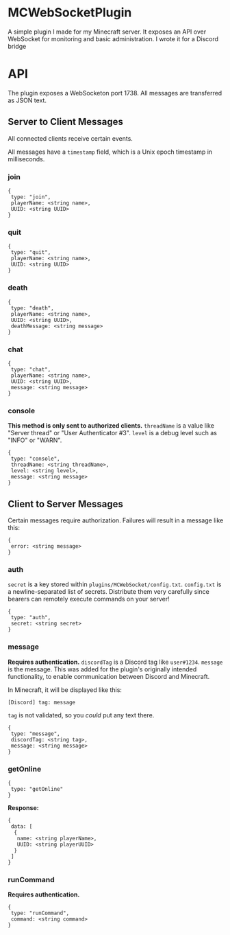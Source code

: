 # MCWebSocketPlugin
 
A simple plugin I made for my Minecraft server. It exposes an API over WebSocket for monitoring and basic administration. I wrote it for a Discord bridge

# API

The plugin exposes a WebSocketon port 1738. All messages are transferred as JSON text.

## Server to Client Messages

All connected clients receive certain events.

All messages have a `timestamp` field, which is a Unix epoch timestamp in milliseconds.

### join
```
{
 type: "join",
 playerName: <string name>,
 UUID: <string UUID>
}
```

### quit
```
{
 type: "quit",
 playerName: <string name>,
 UUID: <string UUID>
}
```

### death
```
{
 type: "death",
 playerName: <string name>,
 UUID: <string UUID>,
 deathMessage: <string message>
}
```

### chat
```
{
 type: "chat",
 playerName: <string name>,
 UUID: <string UUID>,
 message: <string message>
}
```

### console
**This method is only sent to authorized clients.**
`threadName` is a value like "Server thread" or "User Authenticator #3". `level` is a debug level such as "INFO" or "WARN".
```
{
 type: "console",
 threadName: <string threadName>,
 level: <string level>,
 message: <string message>
}
```

## Client to Server Messages

Certain messages require authorization. Failures will result in a message like this:

```
{
 error: <string message>
}
```

### auth
`secret` is a key stored within `plugins/MCWebSocket/config.txt`. `config.txt` is a newline-separated list of secrets. Distribute them very carefully since bearers can remotely execute commands on your server!
```
{
 type: "auth",
 secret: <string secret>
}
```

### message
**Requires authentication.**
`discordTag` is a Discord tag like `user#1234`. `message` is the message. This was added for the plugin's originally intended functionality, to enable communication between Discord and Minecraft.

In Minecraft, it will be displayed like this:
```
[Discord] tag: message
```

`tag` is not validated, so you *could* put any text there.

```
{
 type: "message",
 discordTag: <string tag>,
 message: <string message>
}
```

### getOnline
```
{
 type: "getOnline"
}
```

**Response:**
```
{
 data: [
  {
   name: <string playerName>,
   UUID: <string playerUUID>
  }
 ]
}
```

### runCommand
**Requires authentication.**
```
{
 type: "runCommand",
 command: <string command>
}
```
